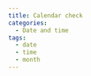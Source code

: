 ```yaml
---
title: Calendar check
categories:
  - Date and time
tags:
  - date
  - time
  - month
---
```


